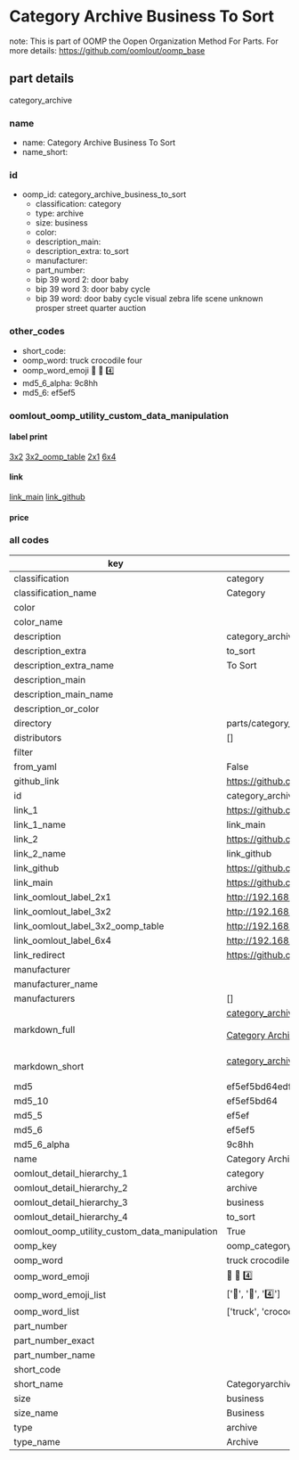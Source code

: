 # Category Archive Business To Sort  

note: This is part of OOMP the Oopen Organization Method For Parts. For more details: https://github.com/oomlout/oomp_base

##  part details
  



category_archive



### name
* name: Category Archive Business To Sort
* name_short: 
### id
* oomp_id: category_archive_business_to_sort
  * classification: category
  * type: archive
  * size: business
  * color: 
  * description_main: 
  * description_extra: to_sort
  * manufacturer: 
  * part_number: 
  * bip 39 word 2: door baby
  * bip 39 word 3: door baby cycle
  * bip 39 word: door baby cycle visual zebra life scene unknown prosper street quarter auction

### other_codes
* short_code: 
* oomp_word: truck crocodile four
* oomp_word_emoji :truck: :crocodile: :four:
* md5_6_alpha: 9c8hh
* md5_6: ef5ef5






### oomlout_oomp_utility_custom_data_manipulation
#### label print
[3x2](http://192.168.1.245:1112/?label=oomp%209c8hh)
[3x2_oomp_table](http://192.168.1.108:1112/?label=oomp%209c8hh)
[2x1](http://192.168.1.242:1112/?label=oomp%209c8hh)
[6x4](http://192.168.1.55:1112/?label=oomp%209c8hh)    

#### link

[link_main](https://github.com/oomlout/oomlout_oomp_version_1_messy/tree/main/parts/category_archive_business_to_sort) [link_github](https://github.com/oomlout/oomlout_oomp_version_1_messy/tree/main/parts/category_archive_business_to_sort)                             

#### price







### all codes 
| key | value |  
| --- | --- |  
| classification | category |  
| classification_name | Category |  
| color |  |  
| color_name |  |  
| description | category_archive |  
| description_extra | to_sort |  
| description_extra_name | To Sort |  
| description_main |  |  
| description_main_name |  |  
| description_or_color |   |  
| directory | parts/category_archive_business_to_sort |  
| distributors | [] |  
| filter |  |  
| from_yaml | False |  
| github_link | https://github.com/oomlout/oomlout_oomp_part_src/tree/main/parts/category_archive_business_to_sort |  
| id | category_archive_business_to_sort |  
| link_1 | https://github.com/oomlout/oomlout_oomp_version_1_messy/tree/main/parts/category_archive_business_to_sort |  
| link_1_name | link_main |  
| link_2 | https://github.com/oomlout/oomlout_oomp_version_1_messy/tree/main/parts/category_archive_business_to_sort |  
| link_2_name | link_github |  
| link_github | https://github.com/oomlout/oomlout_oomp_version_1_messy/tree/main/parts/category_archive_business_to_sort |  
| link_main | https://github.com/oomlout/oomlout_oomp_version_1_messy/tree/main/parts/category_archive_business_to_sort |  
| link_oomlout_label_2x1 | http://192.168.1.242:1112/?label=oomp%209c8hh |  
| link_oomlout_label_3x2 | http://192.168.1.245:1112/?label=oomp%209c8hh |  
| link_oomlout_label_3x2_oomp_table | http://192.168.1.108:1112/?label=oomp%209c8hh |  
| link_oomlout_label_6x4 | http://192.168.1.55:1112/?label=oomp%209c8hh |  
| link_redirect | https://github.com/oomlout/oomlout_oomp_version_1_messy/tree/main/parts/category_archive_business_to_sort |  
| manufacturer |  |  
| manufacturer_name |  |  
| manufacturers | [] |  
| markdown_full | [category_archive_business_to_sort](none)<br>[](none)<br>[Category Archive Business To Sort](none)<br><br> |  
| markdown_short | [category_archive_business_to_sort](none)<br><br> |  
| md5 | ef5ef5bd64edf812057fcf4e6d84420b |  
| md5_10 | ef5ef5bd64 |  
| md5_5 | ef5ef |  
| md5_6 | ef5ef5 |  
| md5_6_alpha | 9c8hh |  
| name | Category Archive Business To Sort |  
| oomlout_detail_hierarchy_1 | category |  
| oomlout_detail_hierarchy_2 | archive |  
| oomlout_detail_hierarchy_3 | business |  
| oomlout_detail_hierarchy_4 | to_sort |  
| oomlout_oomp_utility_custom_data_manipulation | True |  
| oomp_key | oomp_category_archive_business_to_sort |  
| oomp_word | truck crocodile four |  
| oomp_word_emoji | :truck: :crocodile: :four: |  
| oomp_word_emoji_list | [':truck:', ':crocodile:', ':four:'] |  
| oomp_word_list | ['truck', 'crocodile', 'four'] |  
| part_number |  |  
| part_number_exact |  |  
| part_number_name |  |  
| short_code |  |  
| short_name | Categoryarchive |  
| size | business |  
| size_name | Business |  
| type | archive |  
| type_name | Archive |  
